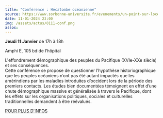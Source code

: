 ```yaml
---
title: "Conférence : Hécatombe océanienne"
source: https://www.sorbonne-universite.fr/evenements/un-point-sur-locean
date: 11-01-2024 23:00
img: /assets/actus/0111-conf.png
assos:
---
```


__Jeudi 11 Janvier__ de 17h à 18h

Amphi E, 105 bd de l'hôpital

L'effondrement démographique des peuples du Pacifique (XVIe-XXe siècle) et ses conséquences.  
Cette conférence se propose de questionner l’hypothèse historiographique que les peuples océaniens n’ont pas été autant impactés que les amérindiens par les maladies introduites d’occident lors de la période des premiers contacts. Les études bien documentées témoignent en effet d’une chute démographique massive et généralisée à travers le Pacifique, dont les effets sur les organisations politiques, sociales et culturelles traditionnelles demandent à être réévalués.

[POUR PLUS D'INFOS](https://sante.sorbonne-universite.fr/evenements/hecatombe-oceanienne)

